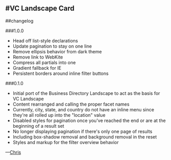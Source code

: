 #VC Landscape Card
---
##changelog

###1.0.0

* Head off list-style declarations
* Update pagination to stay on one line
* Remove ellipsis behavior from dark theme
* Remove link to WebKite
* Compress all partials into one
* Gradient fallback for IE
* Persistent borders around inline filter buttons

###0.1.0

* Initial port of the Business Directory Landscape to act as the basis for VC Landscape
* Content rearranged and calling the proper facet names
* Currently, city, state, and country do not have an inline menu since they're all rolled up into the "location" value
* Disabled styles for pagination once you've reached the end or are at the beginning of a result set
* No longer displaying pagination if there's only one page of results
* Including box-shadow removal and background removal in the reset
* Styles and markup for the filter overview behavior

—[Chris](mailto:chris@webkite.com)